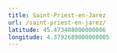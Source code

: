 ```yaml
---
title: Saint-Priest-en-Jarez
url: /saint-priest-en-jarez/
latitude: 45.473408000000006
longitude: 4.3792689000000005
---
```

